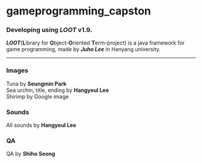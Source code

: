 # gameprogramming_capston

### Developing using _LOOT_ v1.9.

**_LOOT_**(**L**ibrary for **O**bject-**O**riented **T**erm-project) is a java framework for game programming, made by **_Juho Lee_** in Hanyang university.

---

### Images

Tuna by **Seungmin Park**  
Sea urchin, title, ending by **Hangyeul Lee**  
Shirimp by Google image

### Sounds

All sounds by **Hangyeul Lee**

### QA

QA by **Shiho Seong**
